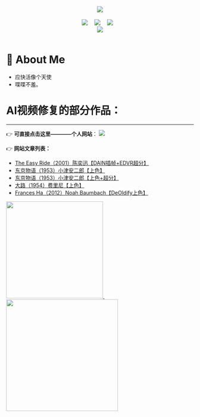 <!-- 动态打字效果 -->
<h1 align="center">
  <a href="http://shallwechat.cn">
    <img src="https://readme-typing-svg.herokuapp.com/?lines=Shall&nbsp;We&nbsp;Chat;欢迎来看我的作品展!&center=true&size=30">
  </a>
</h1>


<!-- 个人资料徽标 -->
<div align="center">
  <a href="http://shallwechat.cn/"><img src="https://img.shields.io/badge/website-%E4%B8%AA%E4%BA%BA%E7%BD%91%E7%AB%99-blue"></a>&emsp;
  <a href="https://weibo.com/u/1884765804?tabtype=feed"><img src="https://img.shields.io/badge/weibo-%E5%BE%AE%E5%8D%9A-brightgreen"></a>&emsp;
  <a href="https://www.xiaoyuzhoufm.com/podcast/61af6f4d9e77f968a82a37fb"><img src="https://img.shields.io/badge/%E5%B0%8F%E5%AE%87%E5%AE%99-%E6%92%AD%E5%AE%A2-brightgreen"></a>&emsp;

  
<!-- 图片 -->
<div align="center" >
<a href="http://shallwechat.cn"> 
  <img src="http://shallwechat.cn/wp-content/uploads/2023/01/01lmoai3rr4x9km2pvqajj3033.gif" />
</a>
</div>
<br>


</div>


#  🙋 About Me
  - 应快活像个天使
  - 喋喋不羞。

# AI视频修复的部分作品：
-------------------------
👉 **可直接点击这里————个人网站**： <a href="http://shallwechat.cn/"><img src="https://img.shields.io/badge/website-%E4%B8%AA%E4%BA%BA%E7%BD%91%E7%AB%99-blue"></a>&emsp;

👉 **网站文章列表：**
 - [The Easy Ride（2001）陈奕迅【DAIN插帧+EDVR超分】](http://shallwechat.cn/?p=230)
 - [东京物语（1953）小津安二郎【上色】](http://shallwechat.cn/?p=149)
 - [东京物语（1953）小津安二郎【上色+超分】](http://shallwechat.cn/?p=156)
 - [大路（1954）费里尼【上色】](http://shallwechat.cn/?p=221)
 - [Frances Ha（2012）Noah Baumbach【DeOldify上色】](http://shallwechat.cn/?p=219)
<a href="http://shallwechat.cn"> 
  <img src="http://shallwechat.cn/wp-content/uploads/2023/01/01mdg1w7e7up40amcdc2ta3136-1.gif" width="260" height="260" />
</a>
&nbsp;&nbsp;&nbsp;&nbsp;
<a href="http://shallwechat.cn"> 
  <img src="http://shallwechat.cn/wp-content/uploads/2023/01/image_widget_nykz223yanl91.gif" width="300" height="300" />
</a>
